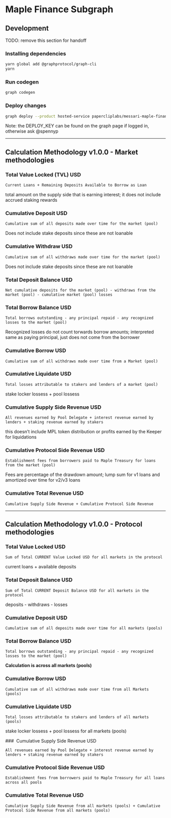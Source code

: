 # Maple Finance Subgraph

## Development

TODO: remove this section for handoff

### Installing dependencies

```bash
yarn global add @graphprotocol/graph-cli
yarn
```

### Run codegen

```bash
graph codegen
```

### Deploy changes

```bash
graph deploy --product hosted-service papercliplabs/messari-maple-finance --deploy-key <DEPLOY_KEY>
```

Note: the DEPLOY_KEY can be found on the graph page if logged in, otherwise ask @spennyp

---

## Calculation Methodology v1.0.0 - Market methodologies


### Total Value Locked (TVL) USD

`Current Loans + Remaining Deposits Available to Borrow as Loan`

total amount on the supply side that is earning interest; it does not include accrued staking rewards 

### Cumulative Deposit USD

`Cumulative sum of all deposits made over time for the market (pool)`

Does not include stake deposits since these are not loanable

### Cumulative Withdraw USD

`Cumulative sum of all withdraws made over time for the market (pool)`

Does not include stake deposits since these are not loanable

### Total Deposit Balance USD

`Net cumulative deposits for the market (pool) - withdraws from the market (pool) - cumulative market (pool) losses`

### Total Borrow Balance USD

`Total borrows outstanding - any principal repaid - any recognized losses to the market (pool)`

Recognized losses do not count torwards borrow amounts; interpreted same as paying principal, just does not come from the borrower

### Cumulative Borrow USD

`Cumulative sum of all withdraws made over time from a Market (pool)`

### Cumulative Liquidate USD

`Total losses attributable to stakers and lenders of a market (pool)`

stake locker lossess + pool lossess

### Cumulative Supply Side Revenue USD

`All revenues earned by Pool Delegate + interest revenue earned by lenders + staking revenue earned by stakers`

this doesn’t include MPL token distribution or profits earned by the Keeper for liquidations

### Cumulative Protocol Side Revenue USD

`Establishment fees from borrowers paid to Maple Treasury for loans from the market (pool)`

Fees are percentage of the drawdown amount; lump sum for v1 loans and amortized over time for v2/v3 loans

### Cumulative Total Revenue USD

`Cumulative Supply Side Revenue + Cumulative Protocol Side Revenue`

---

## Calculation Methodology v1.0.0 - Protocol methodologies

### Total Value Locked USD

`Sum of Total CURRENT Value Locked USD for all markets in the protocol`

current loans + available deposits

### Total Deposit Balance USD

`Sum of Total CURRENT Deposit Balance USD for all markets in the protocol`

deposits - withdraws - losses

### Cumulative Deposit USD

`Cumulative sum of all deposits made over time for all markets (pools)`

### Total Borrow Balance USD

`Total borrows outstanding - any principal repaid - any recognized losses to the market (pool)`

**Calculation is across all markets (pools)**

### Cumulative Borrow USD

`Cumulative sum of all withdraws made over time from all Markets (pools)`

### Cumulative Liquidate USD

`Total losses attributable to stakers and lenders of all markets (pools)`

stake locker lossess + pool lossess for all markets (pools)

###  Cumulative Supply Side Revenue USD

`All revenues earned by Pool Delegate + interest revenue earned by lenders + staking revenue earned by stakers`

### Cumulative Protocol Side Revenue USD

`Establishment fees from borrowers paid to Maple Treasury for all loans across all pools`

### Cumulative Total Revenue USD

`Cumulative Supply Side Revenue from all markets (pools) + Cumulative Protocol Side Revenue from all markets (pools)`